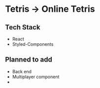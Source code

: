 # Tetris -> Online Tetris

## Tech Stack 
- React 
- Styled-Components
  
## Planned to add

- Back end
- Multiplayer component
- 
